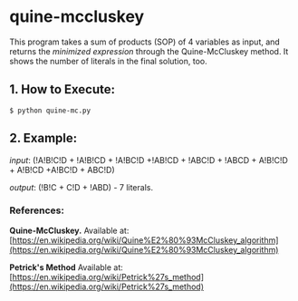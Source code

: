 # quine-mccluskey

This program takes a sum of products (SOP) of 4 variables as input, and returns the *minimized expression* through the Quine-McCluskey method. It shows the number of literals in the final solution, too.

## 1. How to Execute:
`$ python quine-mc.py`

## 2. Example:
*input*: (!A!B!C!D + !A!B!CD + !A!BC!D +!AB!CD + !ABC!D + !ABCD + A!B!C!D + A!B!CD +A!BC!D + ABC!D)

*output*: (!B!C + C!D + !ABD) - 7 literals.

### References:
**Quine-McCluskey.** Available at: [https://en.wikipedia.org/wiki/Quine%E2%80%93McCluskey_algorithm](https://en.wikipedia.org/wiki/Quine%E2%80%93McCluskey_algorithm)

**Petrick's Method** Available at: [https://en.wikipedia.org/wiki/Petrick%27s_method](https://en.wikipedia.org/wiki/Petrick%27s_method)

